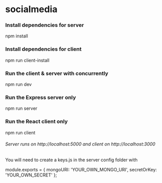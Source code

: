 
# socialmedia
### Install dependencies for server
npm install

### Install dependencies for client
npm run client-install

### Run the client & server with concurrently
npm run dev

### Run the Express server only
npm run server

### Run the React client only
npm run client

###### Server runs on http://localhost:5000 and client on http://localhost:3000

You will need to create a keys.js in the server config folder with


module.exports = {
  mongoURI: 'YOUR_OWN_MONGO_URI',
  secretOrKey: 'YOUR_OWN_SECRET'
};
